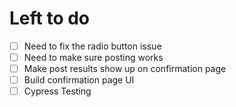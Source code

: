# Left to do

- [ ] Need to fix the radio button issue
- [ ] Need to make sure posting works
- [ ] Make post results show up on confirmation page
- [ ] Build confirmation page UI
- [ ] Cypress Testing
